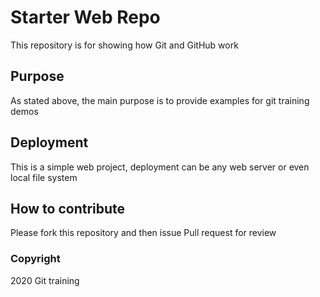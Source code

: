 # Starter Web Repo

This repository is for showing how Git and GitHub work

## Purpose

As stated above, the main purpose is to provide examples for git training demos

## Deployment

This is a simple web project, deployment can be any web server or even local file system

## How to contribute

Please fork this repository and then issue Pull request for review

### Copyright

2020 Git training
